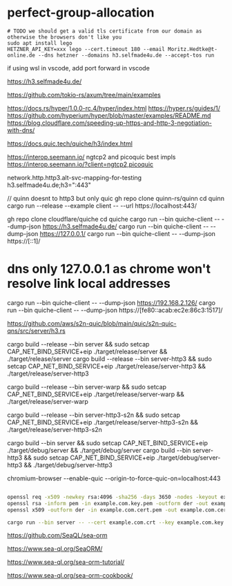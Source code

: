 # perfect-group-allocation

```
# TODO we should get a valid tls certificate from our domain as otherwise the browsers don't like you
sudo apt install lego
HETZNER_API_KEY=xxx lego --cert.timeout 180 --email Moritz.Hedtke@t-online.de --dns hetzner --domains h3.selfmade4u.de --accept-tos run
```

if using wsl in vscode, add port forward in vscode

https://h3.selfmade4u.de/

https://github.com/tokio-rs/axum/tree/main/examples

https://docs.rs/hyper/1.0.0-rc.4/hyper/index.html
https://hyper.rs/guides/1/
https://github.com/hyperium/hyper/blob/master/examples/README.md
https://blog.cloudflare.com/speeding-up-https-and-http-3-negotiation-with-dns/

https://docs.quic.tech/quiche/h3/index.html


https://interop.seemann.io/
ngtcp2 and picoquic best impls
https://interop.seemann.io/?client=ngtcp2,picoquic

network.http.http3.alt-svc-mapping-for-testing
h3.selfmade4u.de;h3=":443"

// quinn doesnt to http3 but only quic
gh repo clone quinn-rs/quinn
cd quinn
cargo run --release --example client -- --url https://localhost:443/

gh repo clone cloudflare/quiche
cd quiche
cargo run --bin quiche-client -- --dump-json https://h3.selfmade4u.de/
cargo run --bin quiche-client -- --dump-json https://127.0.0.1/
cargo run --bin quiche-client -- --dump-json https://[::1]/

# dns only 127.0.0.1 as chrome won't resolve link local addresses
cargo run --bin quiche-client -- --dump-json https://192.168.2.126/
cargo run --bin quiche-client -- --dump-json https://[fe80::acab:ec2e:86c3:1517]/

https://github.com/aws/s2n-quic/blob/main/quic/s2n-quic-qns/src/server/h3.rs

cargo build --release --bin server && sudo setcap CAP_NET_BIND_SERVICE+eip ./target/release/server && ./target/release/server
cargo build --release --bin server-http3 && sudo setcap CAP_NET_BIND_SERVICE+eip ./target/release/server-http3 && ./target/release/server-http3

cargo build --release --bin server-warp && sudo setcap CAP_NET_BIND_SERVICE+eip ./target/release/server-warp && ./target/release/server-warp


cargo build --release --bin server-http3-s2n && sudo setcap CAP_NET_BIND_SERVICE+eip ./target/release/server-http3-s2n && ./target/release/server-http3-s2n


cargo build --bin server && sudo setcap CAP_NET_BIND_SERVICE+eip ./target/debug/server && ./target/debug/server
cargo build --bin server-http3 && sudo setcap CAP_NET_BIND_SERVICE+eip ./target/debug/server-http3 && ./target/debug/server-http3



chromium-browser --enable-quic --origin-to-force-quic-on=localhost:443
```bash

openssl req -x509 -newkey rsa:4096 -sha256 -days 3650 -nodes -keyout example.com.key.pem -out example.com.cert.pem -subj "/CN=example.com" -addext "subjectAltName=DNS:example.com,DNS:*.example.com,IP:10.0.0.1"
openssl rsa -inform pem -in example.com.key.pem -outform der -out example.com.key.der
openssl x509 -outform der -in example.com.cert.pem -out example.com.cert.der

cargo run --bin server -- --cert example.com.crt --key example.com.key.der
```

https://github.com/SeaQL/sea-orm

https://www.sea-ql.org/SeaORM/

https://www.sea-ql.org/sea-orm-tutorial/

https://www.sea-ql.org/sea-orm-cookbook/